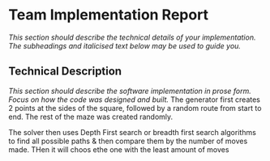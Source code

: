 # Team Implementation Report
*This section should describe the technical details of your implementation.  The subheadings and italicised text below may be used to guide you.*

## Technical Description
*This section should describe the software implementation in prose form.  Focus on how the code was designed and built.* 
The generator first creates 2 points at the sides of the square, followed by a random route from start to end.
The rest of the maze was created randomly.

The solver then uses Depth First search or breadth first search algorithms to find all possible paths & then compare them by the number of moves made.
THen it will choos ethe one with the least amount of moves
